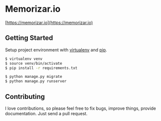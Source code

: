 # Memorizar.io

[https://memorizar.io](https://memorizar.io)

## Getting Started

Setup project environment with [virtualenv](https://virtualenv.pypa.io) and [pip](https://pip.pypa.io).

```bash
$ virtualenv venv
$ source venv/bin/activate
$ pip install -r requirements.txt

$ python manage.py migrate
$ python manage.py runserver
```

## Contributing

I love contributions, so please feel free to fix bugs, improve things, provide documentation. Just send a pull request.